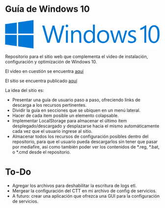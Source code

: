 # Guía de Windows 10

![logo-w10](./public/logo2.png)

Repositorio para el sitio web que complementa el video de instalación, configuración y optimización de Windows 10.

El video en cuestión se encuentra [aquí](http://www.youtube.com/watch?v=2RC1d4_dW3Q)

El sitio se encuentra publicado [aquí](https://aletondax.github.io/Guia-Win10/)

La idea del sitio es:

  - Presentar una guía de usuario paso a paso, ofreciendo links de descarga a los recursos pertinentes.
  - Dividir la guía en secciones que se ubiquen en un menú lateral.
  - Hacer de cada item posible un elemento colapsable.
  - Implementar LocalStorage para almacenar el último item desplegado/descargado y desplazarse hacia el mismo automáticamente cada vez que el usuario ingrese al sitio.
  - Almacenar todos los recursos de configuración posibles dentro del repositorio, para que el usuario pueda descargarlos sin tener que pasar por mediafire, así como también poder ver los contenidos de *.reg, *.bat, o *.cmd desde el repositorio.

# To-Do

  - Agregar los archivos para deshabilitar la escritura de logs etl.
  - Mergear la configuración del CTT en mi archivo de config de servicios.
  - A futuro: crear una aplicación que ofrezca una GUI para la configuración de servicios.